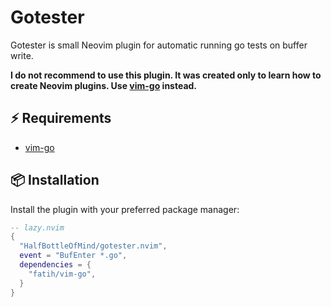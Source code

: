 # Gotester

Gotester is small Neovim plugin for automatic running go tests on buffer write.

**I do not recommend to use this plugin. It was created only to learn how to create Neovim plugins. Use [vim-go](https://github.com/fatih/vim-go/) instead.**

## ⚡️ Requirements

- [vim-go](https://github.com/fatih/vim-go/)

## 📦 Installation

Install the plugin with your preferred package manager:

```lua
-- lazy.nvim
{
  "HalfBottleOfMind/gotester.nvim",
  event = "BufEnter *.go",
  dependencies = {
    "fatih/vim-go",
  }
}
```
